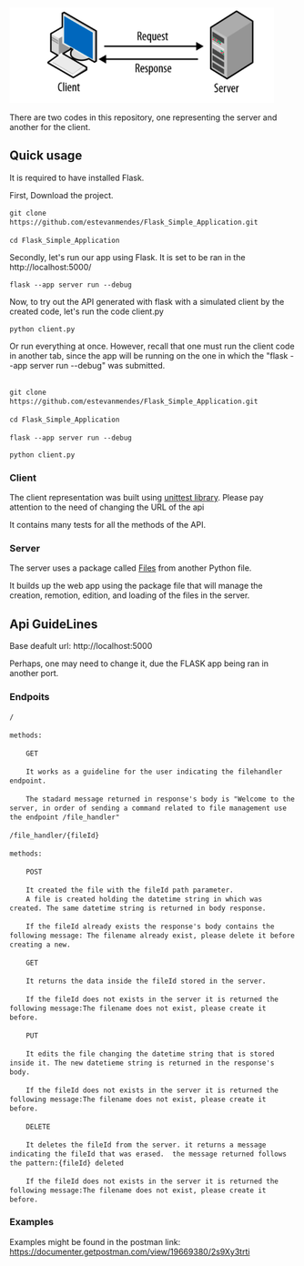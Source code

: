 ![diagram](img/diagram.png)

There are two codes in this repository, one representing the server and another for the client.

## Quick usage



It is required to have installed Flask. 

First, Download the project.

```
git clone https://github.com/estevanmendes/Flask_Simple_Application.git

cd Flask_Simple_Application
```

Secondly, let's run our app using Flask. 
It is set to be ran in the http://localhost:5000/

```
flask --app server run --debug

```

Now, to try out the API generated with flask with  a  simulated client by the created code, let's run the code client.py

```
python client.py

```


Or run everything at once. However, recall that one must run the client code in another tab, since the app will be running on the one in which the "flask --app server run --debug" was submitted. 


```

git clone https://github.com/estevanmendes/Flask_Simple_Application.git

cd Flask_Simple_Application

flask --app server run --debug

```


```
python client.py

```

### Client

The client representation was built using [unittest library](https://docs.python.org/3/library/unittest.html). 
Please pay attention to the need of changing the URL of the api

It contains many tests for all the methods of the API. 


### Server

The server uses a package called [Files](Files.py) from another Python file. 

It builds up the web app using the package file that will manage the creation, remotion, edition, and loading of the files in the server. 


## Api GuideLines

Base deafult url: http://localhost:5000

Perhaps, one may need to change it, due the FLASK app being ran in another port.


### Endpoits

    /

    methods:

        GET

        It works as a guideline for the user indicating the filehandler endpoint. 

        The stadard message returned in response's body is "Welcome to the server, in order of sending a command related to file management use the endpoint /file_handler"

    /file_handler/{fileId}

    methods:

        POST

        It created the file with the fileId path parameter. 
        A file is created holding the datetime string in which was created. The same datetime string is returned in body response.

        If the fileId already exists the response's body contains the following message: The filename already exist, please delete it before creating a new.

        GET

        It returns the data inside the fileId stored in the server. 

        If the fileId does not exists in the server it is returned the following message:The filename does not exist, please create it before.

        PUT

        It edits the file changing the datetime string that is stored inside it. The new datetieme string is returned in the response's body.

        If the fileId does not exists in the server it is returned the following message:The filename does not exist, please create it before.

        DELETE

        It deletes the fileId from the server. it returns a message indicating the fileId that was erased.  the message returned follows the pattern:{fileId} deleted

        If the fileId does not exists in the server it is returned the following message:The filename does not exist, please create it before.

### Examples

Examples might be found in the postman link: https://documenter.getpostman.com/view/19669380/2s9Xy3trti


